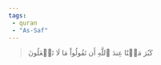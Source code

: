 ```yaml
---
tags: 
 - quran 
 - "As-Saf"
---
```


> كَبُرَ مَقۡتًا عِندَ ٱللَّهِ أَن تَقُولُواْ مَا لَا تَفۡعَلُونَ
